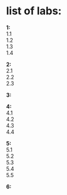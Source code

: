 # list of labs:
**1:**   
1.1  
1.2  
1.3  
1.4  
  
**2:**  
2.1  
2.2  
2.3    
  
**3:**    
  
**4:**   
4.1  
4.2  
4.3  
4.4   
  
**5:**    
5.1  
5.2  
5.3  
5.4  
5.5  
  
**6:**    
